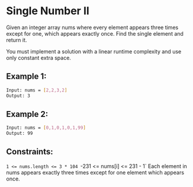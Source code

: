 # Single Number II

Given an integer array nums where every element appears three times except for one, which appears exactly once. Find the single element and return it.

You must implement a solution with a linear runtime complexity and use only constant extra space.

## Example 1:

```bash
Input: nums = [2,2,3,2]
Output: 3
```

## Example 2:

```bash
Input: nums = [0,1,0,1,0,1,99]
Output: 99
```

## Constraints:

`1 <= nums.length <= 3 * 104
`-231 <= nums[i] <= 231 - 1`
Each element in nums appears exactly three times except for one element which appears once.
